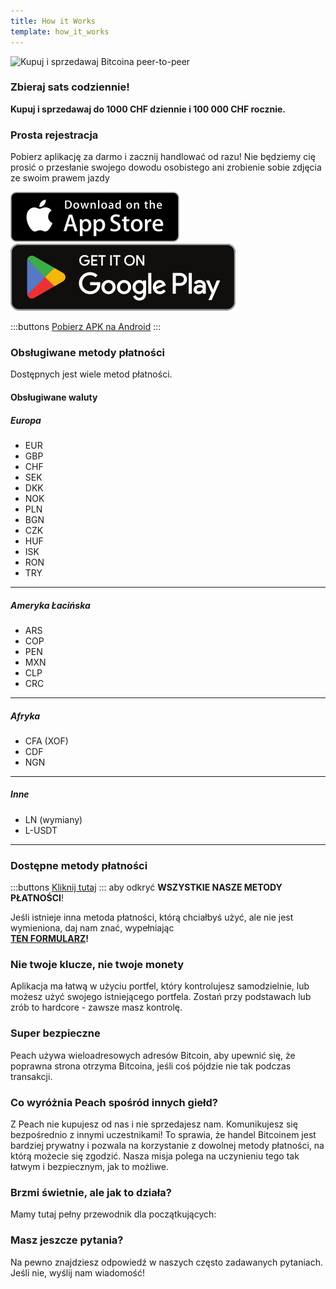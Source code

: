 ```yaml
---
title: How it Works
template: how_it_works
---
```

<!--[teaser]-->
![Kupuj i sprzedawaj Bitcoina peer-to-peer](/img/how-it-works/buy-and-sell-bitcoin-peer-to-peer.png)

### Zbieraj sats <span>codziennie</span>!

**Kupuj i sprzedawaj do 1000 CHF dziennie i 100 000 CHF rocznie.**

<!--[easy_registration]-->
### Prosta rejestracja

Pobierz aplikację za darmo i zacznij handlować od razu! Nie będziemy cię prosić o przesłanie swojego dowodu osobistego ani zrobienie sobie zdjęcia ze swoim prawem jazdy

<div>
  <div class="md:flex items-end">
    <a href="https://testflight.apple.com/join/wfSPFEWG"><img class="h-180px md:h-90px" src="/img/home/download-on-the-app-store.svg" alt="Pobierz w App Store"></a>
    <a class="md:ml-4" href="https://play.google.com/store/apps/details?id=com.peachbitcoin.peach.mainnet"><img class="h-180px md:h-90px" src="/img/home/get-it-on-google-play.svg" alt="Pobierz na Google Play"></a>
  </div>

  :::buttons
  [Pobierz APK na Android](/pl/apk/)
  :::

</div>

<!--[payment_methods]-->
### Obsługiwane metody płatności

Dostępnych jest wiele metod płatności.<br>

#### Obsługiwane waluty

##### Europa

- EUR
- GBP
- CHF
- SEK
- DKK
- NOK
- PLN
- BGN
- CZK
- HUF
- ISK
- RON
- TRY

---

##### Ameryka Łacińska
- ARS
- COP
- PEN
- MXN
- CLP
- CRC

---

##### Afryka
- CFA (XOF)
- CDF
- NGN

---

##### Inne
- LN (wymiany)
- L-USDT

---

### Dostępne metody płatności

:::buttons
[Kliknij tutaj](https://docs.google.com/spreadsheets/d/1uqotdlQ1woALJnsLOJMwe21J4KvTvv3cnEqERqCUicg/?usp=sharing)
:::
aby odkryć **WSZYSTKIE NASZE METODY PŁATNOŚCI**!

Jeśli istnieje inna metoda płatności, którą chciałbyś użyć, ale nie jest wymieniona, daj nam znać, wypełniając
<br>
**[TEN FORMULARZ](https://ncxldazr6m4.typeform.com/to/SJljDnae)!**

<!--[self_custody]-->
### Nie twoje klucze, nie twoje monety

Aplikacja ma łatwą w użyciu portfel, który kontrolujesz samodzielnie, lub możesz użyć swojego istniejącego portfela. Zostań przy podstawach lub zrób to hardcore - zawsze masz kontrolę.

<!--[security]-->
### Super bezpieczne

Peach używa wieloadresowych adresów Bitcoin, aby upewnić się, że poprawna strona otrzyma Bitcoina, jeśli coś pójdzie nie tak podczas transakcji.

<!--[difference]-->
### Co wyróżnia Peach spośród innych giełd?

Z Peach nie kupujesz od nas i nie sprzedajesz nam.
Komunikujesz się bezpośrednio z innymi uczestnikami!
To sprawia, że handel Bitcoinem jest bardziej prywatny i pozwala na korzystanie z dowolnej metody płatności, na którą możecie się zgodzić.
Nasza misja polega na uczynieniu tego tak łatwym i bezpiecznym, jak to możliwe.  

<!--[sounds_cool]-->
### Brzmi świetnie, ale jak to działa?

Mamy tutaj pełny przewodnik dla początkujących:

<!--[questions]-->
### Masz jeszcze pytania?

Na pewno znajdziesz odpowiedź w naszych często zadawanych pytaniach.
Jeśli nie, wyślij nam wiadomość!
